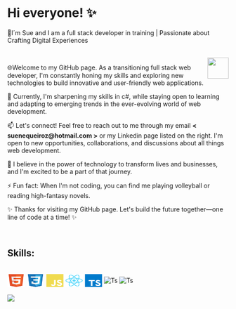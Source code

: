 <h1> Hi everyone! ✨</h1>
<p>🚀I´m Sue and I am a full stack developer in training | Passionate about Crafting Digital Experiences</p>

<br>

<a href="https://www.linkedin.com/in/suene-fuzzo-3a6929237/" target="_blank">
  <img align="right" src="https://i.ibb.co/Kx2GSrT/linkedin.png" width="48px" height="48px">
</a>

<p>🌐Welcome to my GitHub page. As a transitioning full stack web developer, I'm constantly honing my skills and exploring new technologies to build innovative and user-friendly web applications.</p>

<p>🌱 Currently, I'm sharpening my skills in c#, while staying open to learning and adapting to emerging trends in the ever-evolving world of web development.
<p>
<p>📫 Let's connect! Feel free to reach out to me through my email <b>< suenequeiroz@hotmail.com ></b> or my Linkedin page listed on the right. I'm open to new opportunities, collaborations, and discussions about all things web development.</p>
<p>🎯 I believe in the power of technology to transform lives and businesses, and I'm excited to be a part of that journey.</p>

<p>⚡ Fun fact: When I'm not coding, you can find me playing volleyball or reading high-fantasy novels.</p>

<p>✨ Thanks for visiting my GitHub page. Let's build the future together—one line of code at a time! ✨</p>

<br>

<h2>Skills:</h2>
<div style="display: inline_block"><br>
  <img align="center" alt="HTML" height="30" width="40" src="https://raw.githubusercontent.com/devicons/devicon/master/icons/html5/html5-original.svg">
  <img align="center" alt="CSS" height="30" width="40" src="https://raw.githubusercontent.com/devicons/devicon/master/icons/css3/css3-original.svg">
  <img align="center" alt="Js" height="30" width="40" src="https://raw.githubusercontent.com/devicons/devicon/master/icons/javascript/javascript-plain.svg">
  <img align="center" alt="React" height="30" width="40" src="https://raw.githubusercontent.com/devicons/devicon/master/icons/react/react-original.svg">
  <img align="center" alt="Ts" height="30" width="40" src="https://raw.githubusercontent.com/devicons/devicon/master/icons/typescript/typescript-plain.svg">
  <img align="center" alt="Ts" height="30" width="40" src="https://cdn.jsdelivr.net/gh/devicons/devicon/icons/nodejs/nodejs-original.svg">
  <img align="center" alt="Ts" height="30" width="40" src="https://cdn.jsdelivr.net/gh/devicons/devicon/icons/python/python-original-wordmark.svg">
</div>

<br>

<div>
  <a href="http://github.com/suenefuzzo">
  <img height=180em src="https://github-readme-stats.vercel.app/api?username=suenefuzzo&theme=panda&show_icons=true">
</div>

